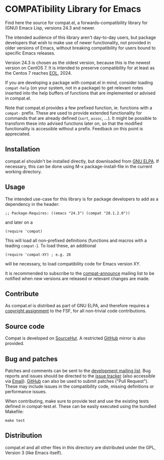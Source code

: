 COMPATibility Library for Emacs
===============================

Find here the source for compat.el, a forwards-compatibility library
for (GNU) Emacs Lisp, versions 24.3 and newer.

The intended audience of this library aren't day-to-day users, but
package developers that wish to make use of newer functionality, not
provided in older versions of Emacs, without breaking compatibility
for users bound to specific Emacs releases.

Version 24.3 is chosen as the oldest version, because this is the
newest version on CentOS 7. It is intended to preserve compatibility
for at least as the Centos 7 reaches [EOL], 2024.

If you are developing a package with compat.el in mind, consider
loading `compat-help` (on your system, not in a package) to get
relevant notes inserted into the help buffers of functions that are
implemented or advised in compat.el.

Note that compat.el provides a few prefixed function, ie. functions
with a `compat-` prefix.  These are used to provide extended
functionality for commands that are already defined (`sort`, `assoc`,
...).  It might be possible to transform these into advised functions
later on, so that the modified functionality is accessible without a
prefix.  Feedback on this point is appreciated.

Installation
------------

compat.el shouldn't be installed directly, but downloaded from [GNU
ELPA].  If necessary, this can be done using M-x package-install-file
in the current working directory.

Usage
-----

The intended use-case for this library is for package developers to
add as a dependency in the header:

    ;; Package-Requires: ((emacs "24.3") (compat "28.1.2.0"))

and later on a

	(require 'compat)

This will load all non-prefixed definitions (functions and macros with
a leading `compat-`).  To load these, an additional

	(require 'compat-XY) ; e.g. 26

will be necessary, to load compatibility code for Emacs version XY.

It is recommended to subscribe to the [compat-announce] mailing list
to be notified when new versions are released or relevant changes are
made.

Contribute
----------

As compat.el is distribed as part of GNU ELPA, and therefore requires
a [copyright assignment] to the FSF, for all non-trivial code
contributions.

Source code
-----------

Compat is developed on [SourceHut]. A restricted [GitHub] mirror is
also provided.

Bug and patches
---------------

Patches and comments can be sent to the [development mailing
list][compat-devel].  Bug reports and issues should be directed to the
[issue tracker][compat-tracker] (also accessible via
[Email][compat-tracker-mailto]).  [GitHub] can also be used to submit
patches ("Pull Request").  These may include issues in the
compatibility code, missing definitions or performance issues.

When contributing, make sure to provide test and use the existing
tests defined in compat-test.el.  These can be easily executed using
the bundled Makefile:

    make test

Distribution
------------

compat.el and all other files in this directory are distributed under
the GPL, Version 3 (like Emacs itself).

[EOL]: https://wiki.centos.org/About/Product
[GNU ELPA]: http://elpa.gnu.org/packages/compat.html
[copyright assignment]: https://www.gnu.org/software/emacs/manual/html_node/emacs/Copyright-Assignment.html
[SourceHut]: https://sr.ht/~pkal/compat
[GitHub]: https://github.com/phikal/compat.el
[compat-announce]: https://lists.sr.ht/~pkal/compat-announce
[compat-devel]: https://lists.sr.ht/~pkal/compat-devel
[compat-tracker]: https://todo.sr.ht/~pkal/compat
[compat-tracker-mailto]: mailto:~pkal/compat@todo.sr.ht
